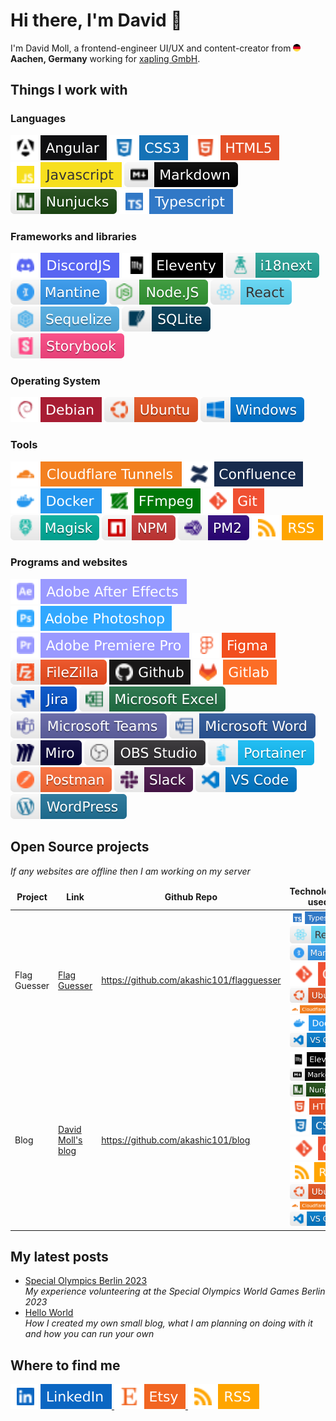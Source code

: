 
# Hi there, I'm David 👋

I'm David Moll, a frontend-engineer UI/UX and content-creator from <img src="./graphics/germany.png" alt="flag of Germany" width="12"/> **Aachen, Germany** working for [xapling GmbH](https://xapling.de).

## Things I work with

### Languages

![Angular](graphics/angular.svg) ![CSS3](graphics/css3.svg) ![HTML5](graphics/html5.svg) ![Javascript](graphics/javascript.svg) ![Markdown](graphics/markdown.svg) ![Nunjucks](graphics/nunjucks.svg) ![typescript](graphics/typescript.svg)

### Frameworks and libraries

![DiscordJS](graphics/discordjs.svg) ![Eleventy](graphics/eleventy.svg) ![i18next](graphics/i18next.svg) ![Mantine](graphics/mantine.svg) ![NodeJS](graphics/nodejs.svg) ![React](graphics/react.svg) ![Sequelize](graphics/sequelize.svg) ![sqlite](graphics/sqlite.svg) ![Storybook](graphics/storybook.svg)

### Operating System

![Debian](graphics/debian.svg) ![Ubuntu](graphics/ubuntu.svg) ![Windows](graphics/windows.svg)

### Tools

![Cloudflare Tunnels](graphics/cloudflaretunnels.svg) ![Confluence](graphics/confluence.svg) ![Docker](graphics/docker.svg) ![FFmpeg](graphics/ffmpeg.svg) ![git](graphics/git.svg) ![Magisk](graphics/magisk.svg) ![NPM](graphics/npm.svg) ![pm2](graphics/pm2.svg) ![RSS](graphics/rss.svg)

### Programs and websites

![Adobe After Effects](graphics/adobeaftereffects.svg) ![Adobe Photoshop](graphics/adobephotoshop.svg) ![Adobe Premiere Pro](graphics/adobepremierepro.svg) ![Figma](graphics/figma.svg) ![Filezilla](graphics/filezilla.svg) ![github](graphics/github.svg) ![gitlab](graphics/gitlab.svg) ![Jira](graphics/jira.svg) ![Excel](graphics/microsoftexcel.svg) ![Teams](graphics/microsoftteams.svg) ![Word](graphics/microsoftword.svg) ![Miro](graphics/miro.svg) ![OBS](graphics/obsstudio.svg) ![Portainer](graphics/portainer.svg) ![Postman](graphics/postman.svg) ![Slack](graphics/slack.svg) ![VS Code](graphics/vscode.svg) ![Wordpress](graphics/wordpress.svg)

## Open Source projects
<i>If any websites are offline then I am working on my server</i>
<table>
    <thead align="center">
    <tr>
        <td><b>Project</b></td>
        <td><b>Link</b></td>
        <td><b>Github Repo</b></td>
        <td><b>Technologies used</b></td>
    </tr>
    </thead>
    <tbody>
        <tr>
            <td>Flag Guesser</td>
            <td><a href="https://flags.davidmoll.net">Flag Guesser</a></td>
            <td><a href="https://github.com/akashic101/flagguesser">https://github.com/akashic101/flagguesser</a></td>
            <td><img src="graphics/typescript.svg"> <img src="graphics/react.svg"> <img src="graphics/mantine.svg"> <img src="graphics/git.svg"> <img src="graphics/ubuntu.svg"> <img src="graphics/cloudflaretunnels.svg"> <img src="graphics/docker.svg"> <img src="graphics/vscode.svg"></td>
        </tr>
        <tr>
            <td>Blog</td>
            <td><a href="https://blog.davidmoll.net">David Moll's blog</a></td>
            <td><a href="https://github.com/akashic101/blog">https://github.com/akashic101/blog</a></td>
            <td><img src="graphics/eleventy.svg"> <img src="graphics/markdown.svg"> <img src="graphics/nunjucks.svg"> <img src="graphics/html5.svg"> <img src="graphics/css3.svg"> <img src="graphics/git.svg"> <img src="graphics/rss.svg"> <img src="graphics/ubuntu.svg"> <img src="graphics/cloudflaretunnels.svg"> <img src="graphics/vscode.svg"></td>
        </tr>
    </tbody>
</table>

## My latest posts

<ul>
    <li>
        <a href="https://blog.davidmoll.net/blog/2023-12-23-2023-12-23-Special-Olympics-Berlin-2023">Special Olympics Berlin 2023</a><br><i>My experience volunteering at the Special Olympics World Games Berlin 2023</i>
    </li>
    <li>
        <a href="https://blog.davidmoll.net/blog/2023-12-21-Hello-World">Hello World</a><br><i>How I created my own small blog, what I am planning on doing with it and how you can run your own</i>
    </li>
</ul>

## Where to find me

<a href="https://www.linkedin.com/in/david-moll-3371511a1/">
  <img src="./graphics/linkedin.svg" />
</a>
<a href="https://www.etsy.com/shop/akashicartanddesign">
  <img src="./graphics/etsy.svg" />
</a>
<a href="https://www.blog.davidmoll.net/feed.xml">
  <img src="./graphics/rss.svg" />
</a>
